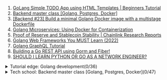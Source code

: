 1. [GoLang Simple TODO App using HTML Templates | Beginners Tutorial](https://youtu.be/UeUDGEa0AX4)
1. [Backend master class [Golang, Postgres, Docker]](https://youtube.com/playlist?list=PLy_6D98if3ULEtXtNSY_2qN21VCKgoQAE)
1. [[Backend #23] Build a minimal Golang Docker image with a multistage Dockerfile](https://youtu.be/p1dwLKAxUxA)
1. [Golang Microservices: Using Docker for Containerization](https://youtu.be/u_ayzie9pAQ)
1. [Proof of Reserve and Stablecoin Stability | Chainlink Research Reports](https://youtu.be/c2fnSbgUxTY)
1. [Golang Web Frameworks You MUST Learn (2022)](https://youtu.be/OriRkNWHWa0)
1. [Golang GraphQL Tutorial](https://youtube.com/playlist?list=PLzQWIQOqeUSNwXcneWYJHUREAIucJ5UZn)
1. [Building a Go REST API using Gorm and Fiber!](https://youtu.be/Iq2qT0fRhAA)
1. [SHOULD I LEARN PYTHON OR GO AS A NETWORK ENGINEER?](https://www.simplepacket.net/2020/10/21/should-i-learn-python-or-go-as-a-network-engineer/)

<details>
<summary>Tutorial edge: Golang development(0/36)</summary>

1. []()
</details>

<details>
<summary>Tech school: Backend master class [Golang, Postgres, Docker](0/47)</summary>

1. []()
</details>
